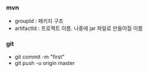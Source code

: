 ### mvn 

- groupId : 패키지 구조 
- artifactId : 프로젝트 이름. 나중에 jar 파일로 만들어질 이름 



### git

- git commit -m "first" 
- git push -u origin master 
